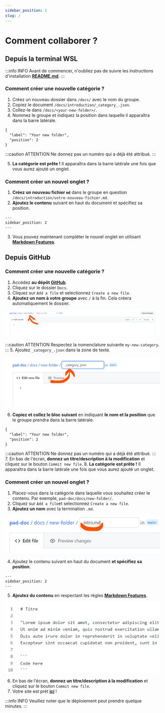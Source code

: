 ```yaml
---
sidebar_position: 1
slug: /
---
```

# Comment collaborer ?

## Depuis la terminal WSL

:::info INFO
Avant de commencer, n'oubliez pas de suivre les instructions d'installation **[README.md](https://github.com/e-PSHAD/pad-doc)**.
:::

### Comment créer une nouvelle catégorie ?

1. Créez un nouveau dossier dans `/docs/` avec le nom du groupe.
2. Copiez le document `/docs/introduction/_category_.json`.
3. Collez-le dans `/docs/<your-new-folder>/`.
4. Nommez le groupe et indiquez la position dans laquelle il apparaîtra dans la barre latérale.
```
{
  "label": "Your new folder",
  "position": 2
}
```

:::caution ATTENTION
Ne donnez pas un numéro qui a déjà été attribué.
:::

5. **La catégorie est prête !** Il apparaîtra dans la barre latérale une fois que vous aurez ajouté un onglet.

### Comment créer un nouvel onglet ?

1. **Créez un nouveau fichier `md`** dans le groupe en question `/docs/introduction/votre-nouveau-fichier.md`.
2. **Ajoutez le contenu** suivant en haut du document et spécifiez sa position.
```
---
sidebar_position: 2
---
```
3. Vous pouvez maintenant compléter le nouvel onglet en utilisant **[Markdown Features](https://docusaurus.io/docs/next/markdown-features)**.

## Depuis GitHub

### Comment créer une nouvelle catégorie ?

1. Accédez **au dépôt [GitHub](https://github.com/e-PSHAD/pad-doc)**.
2. Cliquez sur le dossier `Docs`.
3. Cliquez sur `Add a file` et selectionnez `Create a new file`.
4. **Ajoutez un nom à votre groupe** avec `/` à la fin. Cela créera automatiquement le dossier.

![docs](/img/tutorial-how-to-collaborate/automatique-creation.png)

:::caution ATTENTION
Respectez la nomenclature suivante `my-new-category`.
:::
5. Ajoutez `_category_.json` dans la zone de texte.

![docs](/img/tutorial-how-to-collaborate/category-json.png)

6. **Copiez et collez le bloc suivant** en indiquant **le nom et la position** que le groupe prendra dans la barre latérale.
```
{
  "label": "Your new folder",
  "position": 2
}
```

:::caution ATTENTION
Ne donnez pas un numéro qui a déjà été attribué.
:::
7. En bas de l'écran, **donnez un titre/description à la modification** et cliquez sur le bouton `Commit new file`.
8. **La catégorie est prête !** Il apparaîtra dans la barre latérale une fois que vous aurez ajouté un onglet.


### Comment créer un nouvel onglet ?

1. Placez-vous dans la catégorie dans laquelle vous souhaitez créer le contenu. Par exemple, `pad-doc/docs/new-folder/`.
2. Cliquez sur `Add a file`et selectionnez `Create a new file`.
3. **Ajoutez un nom** avec la termination `.md`.

![docs](/img/tutorial-how-to-collaborate/intro-md.png)

4. Ajoutez le contenu suivant en haut du document **et spécifiez sa position**.
```
---
sidebar_position: 2
---
```
5. **Ajoutez du contenu** en respectant les règles **[Markdown Features](https://docusaurus.io/docs/next/markdown-features)**.

![docs](/img/tutorial-how-to-collaborate/create-content.png)

6. En bas de l'écran, **donnez un titre/description à la modification** et cliquez sur le bouton `Commit new file`.
7. Votre site est prêt **[ici](https://e-pshad.github.io/pad-doc/)** !

:::info INFO
Veuillez noter que le déploiement peut prendre quelque minutes.
:::